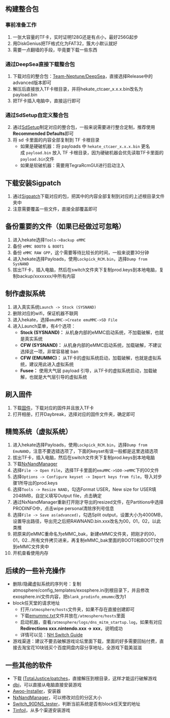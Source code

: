 ## 构建整合包

### 事前准备工作

1. 一张大容量的TF卡，实时证明128G还是有点小，最好256G起步
2. 用DiskGenius把TF格式化为FAT32，簇大小默认就好
3. 需要一点翻墙的手段，毕竟要下载一些东西

### 通过DeepSea直接下载整合包

1. 下载对应的整合包：[Team-Neptune/DeepSea](https://github.com/Team-Neptune/DeepSea)，直接选择Release中的advanced版本即可
2. 解压后直接放入TF卡根目录，并将hekate_ctcaer_x.x.x.bin改名为payload.bin
3. 把TF卡插入电脑中，直接运行即可

### 通过SdSetup自定义整合包

2. 通过[SdSetup](https://www.sdsetup.com/console?switch)制定对应的整合包，一般来说需要进行整合定制，推荐使用**Recommended Defaults**即可
3. 将 sd 卡里面的内容全部复制到 TF 卡根目录
	- 如果是硬破机器：将 payloads 中 `hekate_ctcaer_x.x.x.bin` 更名成 `payload.bin` 放入 TF 卡根目录，因为硬破机器会优先读取TF卡里面的`payload.bin`文件
	- 如果是软破机器：需要用TegraRcmGUI进行启动注入

## 下载安装Sigpatch

1. 通过[Sigpatch](https://sigmapatches.coomer.party/)下载对应的包，把其中的内容全部复制到对应的上述根目录文件夹中
2. 注意需要覆盖一些文件，直接全部覆盖即可

## 备份重要的文件（如果已经做过可忽略）

1. 进入hekate选择`Tools->Backup eMMC`
2. 备份 `eMMC BOOT0 & BOOT1`
3. 备份 `eMMC RAW GPP`，这个需要等待比较长的时间，一般来说要30分钟
4. 进入hekate选择Payloads，使用`Lockpick_RCM.bin`，选择`Dump from SysNAND`
5. 拔出TF卡，插入电脑，然后在switch文件夹下复制prod.keys到本地电脑，复制backup/xxxxxxx/中所有内容

## 制作虚拟系统

1. 进入真实系统`Launch -> Stock (SYSNAND)`
2. 删除对应的wifi，保证机器不联网
3. 进入hekate，选择`emuMMC->Create emuMMC->SD File`
4. 进入Launch菜单，有4个选项：
	-   **Stock (SYSNAND)：** 从机身内部的eMMC启动系统，不加载破解，也就是真实系统
	-   **CFW (SYSNAND)：** 从机身内部的eMMC启动系统，加载破解，不建议选择这一项，非常容易被 ban
	-   **CFW (EMUMMC)：** 从TF卡的虚拟系统启动，加载破解，也就是虚拟系统，建议用此进入虚拟系统
	-   **Fusee：** 使用大气层 payload 引导，从TF卡的虚拟系统启动，加载破解，也就是大气层引导的虚拟系统

## 刷入固件

1. 下载[固件](https://darthsternie.net/switch-firmwares/)，下载对应的固件并且放入TF卡
2. 打开相册，打开Daybreak，选择对应的固件文件夹，确定即可

## 精简系统（虚拟系统）

1. 进入hekate选择Payloads，使用`Lockpick_RCM.bin`，选择`Dump from EmuNAND`，注意不要选错选项了，下面的keyset有误一般都是这里选错选项
3. 拔出TF卡，插入电脑，然后在switch文件夹下复制prod.keys到本地电脑
4. 下载[NxNandManager](https://github.com/eliboa/NxNandManager)
5. 选择`File -> Open File`，选择TF卡里面的`emuMMC->SD0->eMMC`下的00文件
6. 选择`Options -> Configure keyset -> Import keys from file`，导入对步骤1所导出的prod.keys
7. 选择`Tools -> Resize NAND`，勾选Format USER，New size for USER填2048MB，自定义填写Output file，点击确定
8. 通过NxNandManager重新打开刚才导出的resized文件，在Partitions中选择PRODINFO中，点击wipe personal清除序列号信息
9. 选择`File -> Save as(advanced)`，勾选Split output，设置大小为4000MB，设置导出路径，导出完之后把RAWNAND.bin.xxx改名为00，01，02，以此类推
10. 把原来的eMMC重命名为eMMC_bak，新建eMMC文件夹，把刚才的00，01，02...所有文件拷贝进来，再复制eMMC_bak里面的BOOT0和BOOT1文件到eMMC文件夹中
11. 开机查看使用内存

## 后续的一些补充操作

- 删除/隐藏虚拟系统的序列号：复制atmosphere/config_templates/exosphere.ini到根目录下，并且修改exosphere.ini文件内容，把`blank_prodinfo_emummc`改为1
- block任天堂的请求地址
	- 打开`/atmosphere/hosts`文件夹，如果不存在直接创建即可
	- 下载[emummc.txt](https://nh-server.github.io/switch-guide/files/emummc.txt)文件并放在`/atmosphere/hosts`里面
	- 启动机器，查看`/atmosphere/logs/dns_mitm_startup.log`，如果有对应**Redirections xxx.nintendo.xxx -> xxx**，说明成功
	- 详情可以见：[NH Switch Guide](https://nh-server.github.io/switch-guide/extras/blocking_nintendo/)
- 游戏渠道：建议不要去破解游戏论坛里面下载，里面的好多需要回帖付费，直接去淘宝花10块钱买个百度网盘内容分享地址，全游戏下载美滋滋

## 一些其他的软件

- 下载 [ITotalJustice/patches](https://github.com/ITotalJustice/patches)，直接解压到根目录，这样才能运行破解游戏
- [dbi](https://github.com/rashevskyv/dbi)，可以直接从电脑直接安装游戏
- [Awoo-Installer](https://github.com/Huntereb/Awoo-Installer)，安装器
- [NxNandManager](https://github.com/eliboa/NxNandManager)，可以修改对应的分区大小
- [Switch_90DNS_tester](https://github.com/meganukebmp/Switch_90DNS_tester)，判断当前系统是否有block任天堂的地址
- [Tinfoil](https://tinfoil.io/Download)，从多个渠道安装游戏